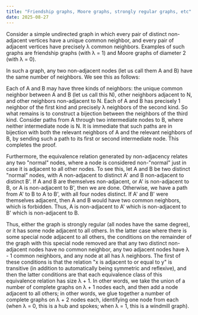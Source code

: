 ```yaml
---
title: "Friendship graphs, Moore graphs, strongly regular graphs, etc"
date: 2025-08-27
---
```

Consider a simple undirected graph in which every pair of distinct non-adjacent vertices have a unique common neighbor, and every pair of adjacent vertices have precisely λ common neighbors. Examples of such graphs are friendship graphs (with λ = 1) and Moore graphs of diameter 2 (with λ = 0).

In such a graph, any two non-adjacent nodes (let us call them A and B) have the same number of neighbors. We see this as follows:

Each of A and B may have three kinds of neighbors: the unique common neighbor between A and B (let us call this N), other neighbors adjacent to N, and other neighbors non-adjacent to N. Each of A and B has precisely 1 neighbor of the first kind and precisely λ neighbors of the second kind. So what remains is to construct a bijection between the neighbors of the third kind. Consider paths from A through two intermediate nodes to B, where neither intermediate node is N. It is immediate that such paths are in bijection with both the relevant neighbors of A and the relevant neighbors of B, by sending such a path to its first or second intermediate node. This completes the proof.

Furthermore, the equivalence relation generated by non-adjacency relates any two "normal" nodes, where a node is considered non-"normal" just in case it is adjacent to all other nodes. To see this, let A and B be two distinct "normal" nodes, with A non-adjacent to distinct A' and B non-adjacent to distinct B'. If A and B are themselves non-adjacent, or A' is non-adjacent to B, or A is non-adjacent to B', then we are done. Otherwise, we have a path from A' to B to A to B', with all four nodes distinct. If A' and B' were themselves adjacent, then A and B would have two common neighbors, which is forbidden. Thus, A is non-adjacent to A' which is non-adjacent to B' which is non-adjacent to B.

Thus, either the graph is strongly regular (all nodes have the same degree), or it has some node adjacent to all others. In the latter case where there is some special node adjacent to all others, the conditions on the remainder of the graph with this special node removed are that any two distinct non-adjacent nodes have no common neighbor, any two adjacent nodes have λ - 1 common neighbors, and any node at all has λ neighbors. The first of these conditions is that the relation "x is adjacent to or equal to y" is transitive (in addition to automatically being symmetric and reflexive), and then the latter conditions are that each equivalence class of this equivalence relation has size λ + 1. In other words, we take the union of a number of complete graphs on λ + 1 nodes each, and then add a node adjacent to all others; in other words, we glue together a number of complete graphs on λ + 2 nodes each, identifying one node from each (when λ = 0, this is a hub and spokes; when λ = 1, this is a windmill graph).